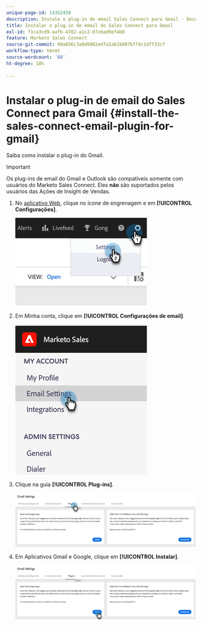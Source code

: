```yaml
---
unique-page-id: 14352450
description: Instale o plug-in de email Sales Connect para Gmail - Documentação do Marketo - Documentação do produto
title: Instalar o plug-in de email do Sales Connect para Gmail
exl-id: f1ca3cd9-aafb-4782-a1c2-07c6ad9ef4b0
feature: Marketo Sales Connect
source-git-commit: 09a656c3a0d0002edfa1a61b987bff4c1dff33cf
workflow-type: tm+mt
source-wordcount: '88'
ht-degree: 18%

---
```


# Instalar o plug-in de email do Sales Connect para Gmail {#install-the-sales-connect-email-plugin-for-gmail}

Saiba como instalar o plug-in do Gmail.

>[!IMPORTANT]
>
>Os plug-ins de email do Gmail e Outlook são compatíveis somente com usuários do Marketo Sales Connect. Eles **não** são suportados pelos usuários das Ações de Insight de Vendas.

1. No [aplicativo Web](https://toutapp.com/next#settings), clique no ícone de engrenagem e em **[!UICONTROL Configurações]**.

   ![](assets/install-the-sales-connect-email-plugin-for-gmail-1.png)

1. Em Minha conta, clique em **[!UICONTROL Configurações de email]**.

   ![](assets/install-the-sales-connect-email-plugin-for-gmail-2.png)

1. Clique na guia **[!UICONTROL Plug-ins]**.

   ![](assets/install-the-sales-connect-email-plugin-for-gmail-3.png)

1. Em Aplicativos Gmail e Google, clique em **[!UICONTROL Instalar]**.

   ![](assets/install-the-sales-connect-email-plugin-for-gmail-4.png)
